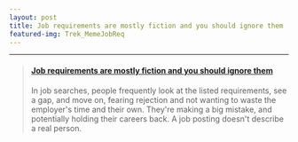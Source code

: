 ```yaml
---
layout: post
title: Job requirements are mostly fiction and you should ignore them
featured-img: Trek_MemeJobReq
---
```

---

<blockquote class="embedly-card"><h4><a href="https://qz.com/255565/job-requirements-are-mostly-fiction-and-you-should-ignore-them/">Job requirements are mostly fiction and you should ignore them</a></h4><p>In job searches, people frequently look at the listed requirements, see a gap, and move on, fearing rejection and not wanting to waste the employer's time and their own. They're making a big mistake, and potentially holding their careers back. A job posting doesn't describe a real person.</p></blockquote>
<script async src="//cdn.embedly.com/widgets/platform.js" charset="UTF-8"></script>
